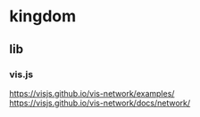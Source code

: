 # kingdom

## lib
### vis.js
https://visjs.github.io/vis-network/examples/  
https://visjs.github.io/vis-network/docs/network/